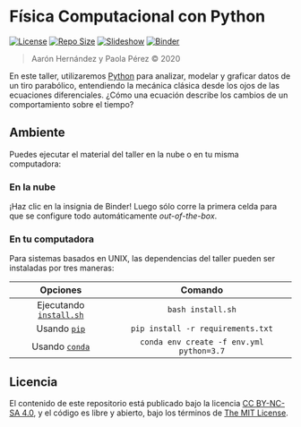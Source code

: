 # Física Computacional con Python

[![License](https://img.shields.io/github/license/ajcyucatan/fisica-python?style=popout-square)](https://github.com/ajcyucatan/fisica-python/blob/master/LICENSE "License")
[![Repo Size](https://img.shields.io/github/repo-size/ajcyucatan/fisica-python?style=popout-square)](https://github.com/ajcyucatan/fisica-python.git "Repo Size")
[![Slideshow](https://img.shields.io/badge/view-slides-important?style=popout-square)](https://github.com/ajcyucatan/fisica-python/blob/master/notes/slides.pdf "Slideshow")
[![Binder](https://img.shields.io/badge/launch-binder-9cf?style=popout-square)](https://mybinder.org/v2/gh/ajcyucatan/fisica-python/master "Binder")

> Aarón Hernández y Paola Pérez © 2020

En este taller, utilizaremos [Python](https://www.python.org) para analizar, modelar y graficar datos de un tiro parabólico, entendiendo la mecánica clásica desde los ojos de las ecuaciones diferenciales. ¿Cómo una ecuación describe los cambios de un comportamiento sobre el tiempo?


## Ambiente

Puedes ejecutar el material del taller en la nube o en tu misma computadora:


### En la nube

¡Haz clic en la insignia de Binder! Luego sólo corre la primera celda para que se configure todo automáticamente *out-of-the-box*.


### En tu computadora

Para sistemas basados en UNIX, las dependencias del taller pueden ser instaladas por tres maneras:

| Opciones       | Comando       |
|:--------------:|:-------------:|
| Ejecutando [`install.sh`](https://github.com/ajcyucatan/fisica-python/blob/master/install.sh) | `bash install.sh` |
| Usando [`pip`](https://pypi.org/project/pip) | `pip install -r requirements.txt` |
| Usando [`conda`](https://docs.conda.io/en/latest/) | `conda env create -f env.yml python=3.7` |


## Licencia

El contenido de este repositorio está publicado bajo la licencia [CC BY-NC-SA 4.0](https://creativecommons.org/licenses/by-nc-sa/4.0), y el código es libre y abierto, bajo los términos de [The MIT License](https://mit-license.org).
